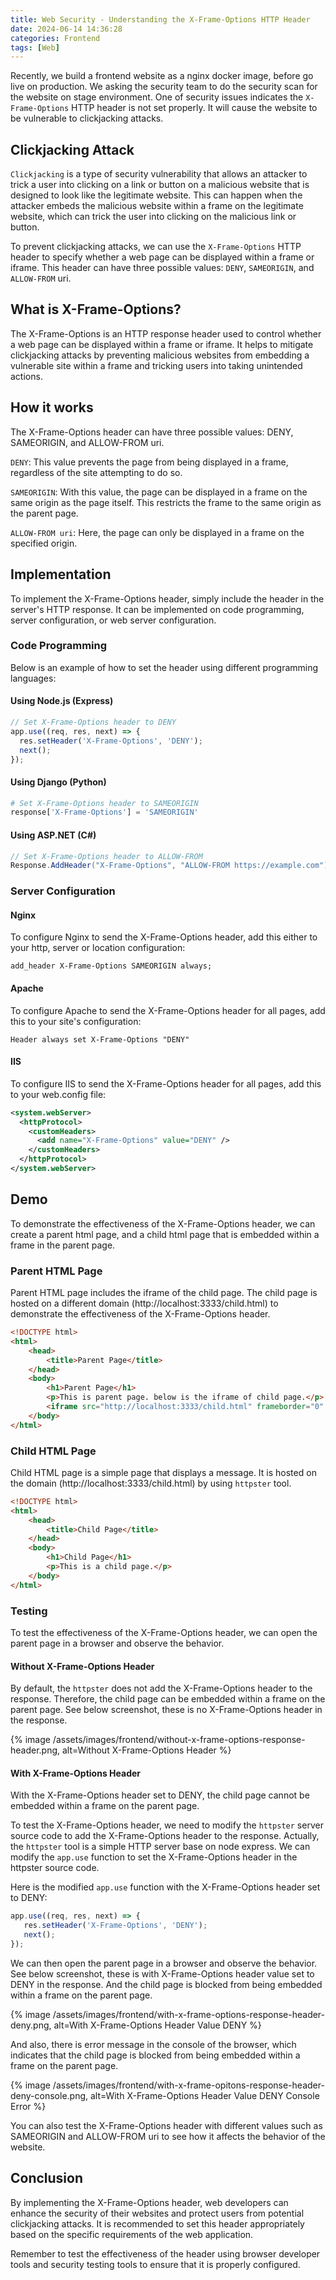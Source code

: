 ```yaml
---
title: Web Security - Understanding the X-Frame-Options HTTP Header
date: 2024-06-14 14:36:28
categories: Frontend
tags: [Web]
---
```


Recently, we build a frontend website as a nginx docker image, before go live on production. We asking the security team to do the security scan for the website on stage environment. One of security issues indicates the `X-Frame-Options` HTTP header is not set properly. It will cause the website to be vulnerable to clickjacking attacks.

## Clickjacking Attack
`Clickjacking` is a type of security vulnerability that allows an attacker to trick a user into clicking on a link or button on a malicious website that is designed to look like the legitimate website. This can happen when the attacker embeds the malicious website within a frame on the legitimate website, which can trick the user into clicking on the malicious link or button.

To prevent clickjacking attacks, we can use the `X-Frame-Options` HTTP header to specify whether a web page can be displayed within a frame or iframe. This header can have three possible values: `DENY`, `SAMEORIGIN`, and `ALLOW-FROM` uri.

## What is X-Frame-Options?
The X-Frame-Options is an HTTP response header used to control whether a web page can be displayed within a frame or iframe. It helps to mitigate clickjacking attacks by preventing malicious websites from embedding a vulnerable site within a frame and tricking users into taking unintended actions.

## How it works
The X-Frame-Options header can have three possible values: DENY, SAMEORIGIN, and ALLOW-FROM uri.

`DENY`: This value prevents the page from being displayed in a frame, regardless of the site attempting to do so.

`SAMEORIGIN`: With this value, the page can be displayed in a frame on the same origin as the page itself. This restricts the frame to the same origin as the parent page.

`ALLOW-FROM uri`: Here, the page can only be displayed in a frame on the specified origin.

## Implementation
To implement the X-Frame-Options header, simply include the header in the server's HTTP response. It can be implemented on code programming, server configuration, or web server configuration.

### Code Programming
Below is an example of how to set the header using different programming languages:

#### Using Node.js (Express)

``` javascript
// Set X-Frame-Options header to DENY
app.use((req, res, next) => {
  res.setHeader('X-Frame-Options', 'DENY');
  next();
});
```

#### Using Django (Python)

``` python
# Set X-Frame-Options header to SAMEORIGIN
response['X-Frame-Options'] = 'SAMEORIGIN'
```

#### Using ASP.NET (C#)

``` C#
// Set X-Frame-Options header to ALLOW-FROM
Response.AddHeader("X-Frame-Options", "ALLOW-FROM https://example.com");
```

### Server Configuration
#### Nginx
To configure Nginx to send the X-Frame-Options header, add this either to your http, server or location configuration:

``` 
add_header X-Frame-Options SAMEORIGIN always;
```

#### Apache
To configure Apache to send the X-Frame-Options header for all pages, add this to your site's configuration:

```
Header always set X-Frame-Options "DENY"
```

#### IIS
To configure IIS to send the X-Frame-Options header for all pages, add this to your web.config file:

``` xml
<system.webServer>
  <httpProtocol>
    <customHeaders>
      <add name="X-Frame-Options" value="DENY" />
    </customHeaders>
  </httpProtocol>
</system.webServer>
```

## Demo
To demonstrate the effectiveness of the X-Frame-Options header, we can create a parent html page, and a child html page that is embedded within a frame in the parent page.

### Parent HTML Page
Parent HTML page includes the iframe of the child page. The child page is hosted on a different domain (http://localhost:3333/child.html) to demonstrate the effectiveness of the X-Frame-Options header. 

``` html
<!DOCTYPE html>
<html>
    <head>
        <title>Parent Page</title>
    </head>
    <body>
        <h1>Parent Page</h1>
        <p>This is parent page. below is the iframe of child page.</p>
        <iframe src="http://localhost:3333/child.html" frameborder="0" sandbox="allow-scripts" style="width: 100%; height: 200px;"></iframe>
    </body>
</html>
```

### Child HTML Page
Child HTML page is a simple page that displays a message. It is hosted on the domain (http://localhost:3333/child.html) by using `httpster` tool.

``` html
<!DOCTYPE html>
<html>
    <head>
        <title>Child Page</title>
    </head>
    <body>
        <h1>Child Page</h1>   
        <p>This is a child page.</p> 
    </body>
</html>
```

### Testing
To test the effectiveness of the X-Frame-Options header, we can open the parent page in a browser and observe the behavior.

#### Without X-Frame-Options Header
By default, the `httpster` does not add the X-Frame-Options header to the response. Therefore, the child page can be embedded within a frame on the parent page. See below screenshot, these is no X-Frame-Options header in the response.

{% image /assets/images/frontend/without-x-frame-options-response-header.png, alt=Without X-Frame-Options Header %}

#### With X-Frame-Options Header
With the X-Frame-Options header set to DENY, the child page cannot be embedded within a frame on the parent page.

To test the X-Frame-Options header, we need to modify the `httpster` server source code to add the X-Frame-Options header to the response. Actually, the `httpster` tool is a simple HTTP server base on node express. We can modify the `app.use` function to set the X-Frame-Options header in the httpster source code. 

Here is the modified `app.use` function with the X-Frame-Options header set to DENY:

``` javascript
app.use((req, res, next) => {
   res.setHeader('X-Frame-Options', 'DENY');
   next();
});
```

We can then open the parent page in a browser and observe the behavior. See below screenshot, these is with X-Frame-Options header value set to DENY in the response. And the child page is blocked from being embedded within a frame on the parent page.

{% image /assets/images/frontend/with-x-frame-options-response-header-deny.png, alt=With X-Frame-Options Header Value DENY %}

And also, there is error message in the console of the browser, which indicates that the child page is blocked from being embedded within a frame on the parent page.

{% image /assets/images/frontend/with-x-frame-opitons-response-header-deny-console.png,  alt=With X-Frame-Options Header Value DENY Console Error %}

You can also test the X-Frame-Options header with different values such as SAMEORIGIN and ALLOW-FROM uri to see how it affects the behavior of the website.

## Conclusion
By implementing the X-Frame-Options header, web developers can enhance the security of their websites and protect users from potential clickjacking attacks. It is recommended to set this header appropriately based on the specific requirements of the web application.

Remember to test the effectiveness of the header using browser developer tools and security testing tools to ensure that it is properly configured.

